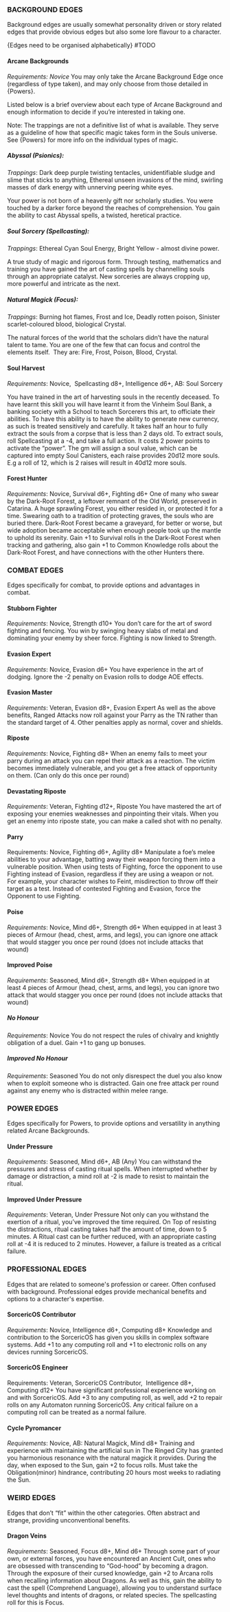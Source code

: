 ### BACKGROUND EDGES
Background edges are usually somewhat personality driven or story related edges that provide obvious edges but also some lore flavour to a character.

{Edges need to be organised alphabetically} #TODO 

#### Arcane Backgrounds
*Requirements: Novice*
You may only take the Arcane Background Edge once (regardless of type taken), and may only choose from those detailed in {Powers}.

Listed below is a brief overview about each type of Arcane Background and enough information to decide if you’re interested in taking one.

Note: The trappings are not a definitive list of what is available. They serve as a guideline of how that specific magic takes form in the Souls universe. See {Powers} for more info on the individual types of magic. 

##### Abyssal (Psionics):
*Trappings*: Dark deep purple twisting tentacles, unidentifiable sludge and slime that sticks to anything, Ethereal unseen invasions of the mind, swirling masses of dark energy with unnerving peering white eyes.

Your power is not born of a heavenly gift nor scholarly studies. You were touched by a darker force beyond the reaches of comprehension. You gain the ability to cast Abyssal spells, a twisted, heretical practice.

##### Soul Sorcery (Spellcasting):
*Trappings*: Ethereal Cyan Soul Energy, Bright Yellow - almost divine power.

A true study of magic and rigorous form. Through testing, mathematics and training you have gained the art of casting spells by channelling souls through an appropriate catalyst. New sorceries are always cropping up, more powerful and intricate as the next.

##### Natural Magick (Focus): 
*Trappings*: Burning hot flames, Frost and Ice, Deadly rotten poison, Sinister scarlet-coloured blood, biological Crystal.

The natural forces of the world that the scholars didn’t have the natural talent to tame. You are one of the few that can focus and control the elements itself.  They are: Fire, Frost, Poison, Blood, Crystal.

#### Soul Harvest
*Requirements*: Novice,  Spellcasting d8+, Intelligence d6+, AB: Soul Sorcery

You have trained in the art of harvesting souls in the recently deceased. To have learnt this skill you will have learnt it from the Vinheim Soul Bank, a banking society with a School to teach Sorcerers this art, to officiate their abilities. To have this ability is to have the ability to generate new currency, as such is treated sensitively and carefully. It takes half an hour to fully extract the souls from a corpse that is less than 2 days old. To extract souls, roll Spellcasting at a -4, and take a full action. It costs 2 power points to activate the “power”. The gm will assign a soul value, which can be captured into empty Soul Canisters, each raise provides 20d12 more souls. E.g a roll of 12, which is 2 raises will result in 40d12 more souls.

#### Forest Hunter
*Requirements*: Novice, Survival d6+, Fighting d6+
One of many who swear by the Dark-Root Forest, a leftover remnant of the Old World, preserved in Catarina. A huge sprawling Forest, you either resided in, or protected it for a time. Swearing oath to a tradition of protecting graves, the souls who are buried there. Dark-Root Forest became a graveyard, for better or worse, but wide adoption became acceptable when enough people took up the mantle to uphold its serenity. Gain +1 to Survival rolls in the Dark-Root Forest when tracking and gathering, also gain +1 to Common Knowledge rolls about the Dark-Root Forest, and have connections with the other Hunters there.

### COMBAT EDGES
Edges specifically for combat, to provide options and advantages in combat.

#### Stubborn Fighter
*Requirements*: Novice, Strength d10+
You don’t care for the art of sword fighting and fencing. You win by swinging heavy slabs of metal and dominating your enemy by sheer force. Fighting is now linked to Strength.

#### Evasion Expert
*Requirements*: Novice, Evasion d6+
You have experience in the art of dodging. Ignore the -2 penalty on Evasion rolls to dodge AOE effects.

#### Evasion Master
*Requirements*: Veteran, Evasion d8+, Evasion Expert
As well as the above benefits, Ranged Attacks now roll against your Parry as the TN rather than the standard target of 4. Other penalties apply as normal, cover and shields.

#### Riposte
*Requirements*: Novice, Fighting d8+
When an enemy fails to meet your parry during an attack you can repel their attack as a reaction. The victim becomes immediately vulnerable, and you get a free attack of opportunity on them. (Can only do this once per round)

#### Devastating Riposte
*Requirements*: Veteran, Fighting d12+, Riposte
You have mastered the art of exposing your enemies weaknesses and pinpointing their vitals. When you get an enemy into riposte state, you can make a called shot with no penalty.

#### Parry
Requirements: Novice, Fighting d6+, Agility d8+
Manipulate a foe’s melee abilities to your advantage, batting away their weapon forcing them into a vulnerable position. When using tests of Fighting, force the opponent to use Fighting instead of Evasion, regardless if they are using a weapon or not. For example, your character wishes to Feint, misdirection to throw off their target as a test. Instead of contested Fighting and Evasion, force the Opponent to use Fighting.

#### Poise
*Requirements*: Novice, Mind d6+, Strength d6+
When equipped in at least 3 pieces of Armour (head, chest, arms, and legs), you can ignore one attack that would stagger you once per round (does not include attacks that wound)

#### Improved Poise
*Requirements*: Seasoned, Mind d6+, Strength d8+
When equipped in at least 4 pieces of Armour (head, chest, arms, and legs), you can ignore two attack that would stagger you once per round (does not include attacks that wound)

##### No Honour
*Requirements*: Novice
You do not respect the rules of chivalry and knightly obligation of a duel. Gain +1 to gang up bonuses.

##### Improved No Honour
*Requirements*: Seasoned
You do not only disrespect the duel you also know when to exploit someone who is distracted. Gain one free attack per round against any enemy who is distracted within melee range.


### POWER EDGES
Edges specifically for Powers, to provide options and versatility in anything related Arcane Backgrounds.

#### Under Pressure
*Requirements*: Seasoned, Mind d6+, AB (Any)
You can withstand the pressures and stress of casting ritual spells. When interrupted whether by damage or distraction, a mind roll at -2 is made to resist to maintain the ritual.

#### Improved Under Pressure
*Requirements*: Veteran, Under Pressure
Not only can you withstand the exertion of a ritual, you’ve improved the time required. On Top of resisting the distractions, ritual casting takes half the amount of time, down to 5 minutes. A Ritual cast can be further reduced, with an appropriate casting roll at -4 it is reduced to 2 minutes. However, a failure is treated as a critical failure.

### PROFESSIONAL EDGES
Edges that are related to someone's profession or career. Often confused with background. Professional edges provide mechanical benefits and options to a character's expertise.

#### SorcericOS Contributor
*Requirements*: Novice, Intelligence d6+, Computing d8+
Knowledge and contribution to the SorcericOS has given you skills in complex software systems. Add +1 to any computing roll and +1 to electronic rolls on any devices running SorcericOS.

#### SorcericOS Engineer
Requirements: Veteran, SorcericOS Contributor,  Intelligence d8+, Computing d12+
You have significant professional experience working on and with SorcericOS. Add +3 to any computing roll, as well, add +2 to repair rolls on any Automaton running SorcericOS. Any critical failure on a computing roll can be treated as a normal failure.

#### Cycle Pyromancer
*Requirements*: Novice, AB: Natural Magick, Mind d8+
Training and experience with maintaining the artificial sun in The Ringed City has granted you harmonious resonance with the natural magick it provides. During the day, when exposed to the Sun, gain +2 to focus rolls. Must take the Obligation(minor) hindrance, contributing 20 hours most weeks to radiating the Sun.

### WEIRD EDGES
Edges that don’t “fit” within the other categories. Often abstract and strange, providing unconventional benefits.

#### Dragon Veins
*Requirements*: Seasoned, Focus d8+, Mind d6+
Through some part of your own, or external forces, you have encountered an Ancient Cult, ones who are obsessed with transcending to “God-hood” by becoming a dragon. Through the exposure of their cursed knowledge, gain +2 to Arcana rolls when recalling information about Dragons. As well as this, gain the ability to cast the spell {Comprehend Language}, allowing you to understand surface level thoughts and intents of dragons, or related species. The spellcasting roll for this is Focus.